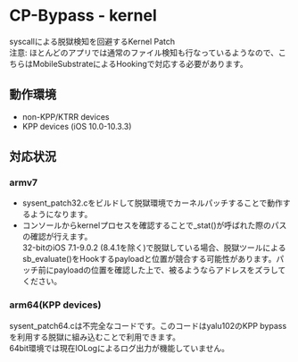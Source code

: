 # CP-Bypass - kernel 

syscallによる脱獄検知を回避するKernel Patch  
注意: ほとんどのアプリでは通常のファイル検知も行なっているようなので、こちらはMobileSubstrateによるHookingで対応する必要があります。  

## 動作環境  
- non-KPP/KTRR devices  
- KPP devices (iOS 10.0-10.3.3)  

## 対応状況  
### armv7    
- sysent_patch32.cをビルドして脱獄環境でカーネルパッチすることで動作するようになります。  
- コンソールからkernelプロセスを確認することで_stat()が呼ばれた際のパスの確認が行えます。  
32-bitのiOS 7.1-9.0.2 (8.4.1を除く)で脱獄している場合、脱獄ツールによるsb_evaluate()をHookするpayloadと位置が競合する可能性があります。パッチ前にpayloadの位置を確認した上で、被るようならアドレスをズラしてください。  

  
### arm64(KPP devices)  
sysent_patch64.cは不完全なコードです。このコードはyalu102のKPP bypassを利用する脱獄に組み込むことで利用できます。  
64bit環境では現在IOLogによるログ出力が機能していません。  

